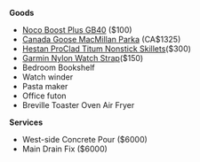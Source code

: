 **Goods**
- [Noco Boost Plus GB40](https://no.co/gb40) ($100)
- [Canada Goose MacMillan Parka](https://www.canadagoose.com/ca/en/pr/macmillan-parka-2080M.html?Color=61) (CA$1325)
- [Hestan ProClad Titum Nonstick Skillets](https://hestanculinary.com/collections/titum/products/probond-forged-stainless-steel-nonstick-skillet?variant=40871280410667)($300)
- [Garmin Nylon Watch Strap](https://www.garmin.com/en-US/p/552261/pn/010-12875-00)($150)
- Bedroom Bookshelf
- Watch winder
- Pasta maker
- Office futon
- Breville Toaster Oven Air Fryer

**Services**
- West-side Concrete Pour ($6000)
- Main Drain Fix ($6000)